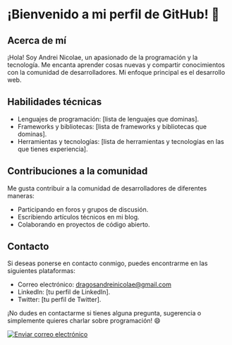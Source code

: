 # ¡Bienvenido a mi perfil de GitHub! 👋

## Acerca de mí
¡Hola! Soy Andrei Nicolae, un apasionado de la programación y la tecnología. Me encanta aprender cosas nuevas y compartir conocimientos con la comunidad de desarrolladores. Mi enfoque principal es el desarrollo web.

## Habilidades técnicas
- Lenguajes de programación: [lista de lenguajes que dominas].
- Frameworks y bibliotecas: [lista de frameworks y bibliotecas que dominas].
- Herramientas y tecnologías: [lista de herramientas y tecnologías en las que tienes experiencia].

## Contribuciones a la comunidad
Me gusta contribuir a la comunidad de desarrolladores de diferentes maneras:

- Participando en foros y grupos de discusión.
- Escribiendo artículos técnicos en mi blog.
- Colaborando en proyectos de código abierto.

## Contacto
Si deseas ponerse en contacto conmigo, puedes encontrarme en las siguientes plataformas:

- Correo electrónico: [dragosandreinicolae@gmail.com](mailto:tu-correo-electronico@example.com)
- LinkedIn: [tu perfil de LinkedIn].
- Twitter: [tu perfil de Twitter].

¡No dudes en contactarme si tienes alguna pregunta, sugerencia o simplemente quieres charlar sobre programación! 😄

[![Enviar correo electrónico](https://img.shields.io/badge/Enviar%20correo%20electr%C3%B3nico-%40tu--correo--electr%C3%B3nico%40-red)](mailto:tu-correo-electronico@example.com)
